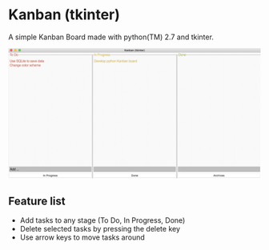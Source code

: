 # Kanban (tkinter)

A simple Kanban Board made with python(TM) 2.7 and tkinter.

![img](doc/kanban_screenshot.png)

## Feature list

+ Add tasks to any stage (To Do, In Progress, Done)
+ Delete selected tasks by pressing the delete key
+ Use arrow keys to move tasks around
